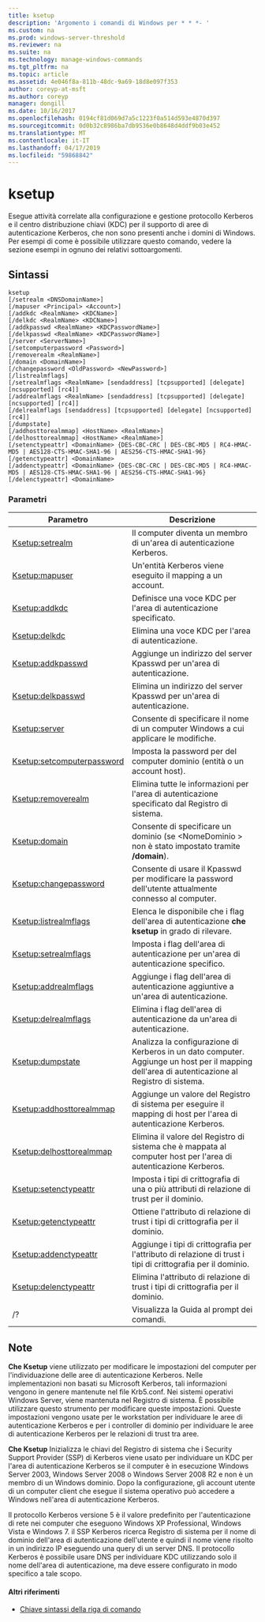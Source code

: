 ```yaml
---
title: ksetup
description: 'Argomento i comandi di Windows per * * *- '
ms.custom: na
ms.prod: windows-server-threshold
ms.reviewer: na
ms.suite: na
ms.technology: manage-windows-commands
ms.tgt_pltfrm: na
ms.topic: article
ms.assetid: 4e046f8a-811b-48dc-9a69-18d8e097f353
author: coreyp-at-msft
ms.author: coreyp
manager: dongill
ms.date: 10/16/2017
ms.openlocfilehash: 0194cf81d069d7a5c1223f0a514d593e4870d397
ms.sourcegitcommit: 0d0b32c8986ba7db9536e0b8648d4ddf9b03e452
ms.translationtype: MT
ms.contentlocale: it-IT
ms.lasthandoff: 04/17/2019
ms.locfileid: "59868842"
---
```

# <a name="ksetup"></a>ksetup



Esegue attività correlate alla configurazione e gestione protocollo Kerberos e il centro distribuzione chiavi (KDC) per il supporto di aree di autenticazione Kerberos, che non sono presenti anche i domini di Windows. Per esempi di come è possibile utilizzare questo comando, vedere la sezione esempi in ognuno dei relativi sottoargomenti.

## <a name="syntax"></a>Sintassi

```
ksetup 
[/setrealm <DNSDomainName>] 
[/mapuser <Principal> <Account>] 
[/addkdc <RealmName> <KDCName>] 
[/delkdc <RealmName> <KDCName>]
[/addkpasswd <RealmName> <KDCPasswordName>] 
[/delkpasswd <RealmName> <KDCPasswordName>]
[/server <ServerName>] 
[/setcomputerpassword <Password>]
[/removerealm <RealmName>]  
[/domain <DomainName>] 
[/changepassword <OldPassword> <NewPassword>] 
[/listrealmflags] 
[/setrealmflags <RealmName> [sendaddress] [tcpsupported] [delegate] [ncsupported] [rc4]] 
[/addrealmflags <RealmName> [sendaddress] [tcpsupported] [delegate] [ncsupported] [rc4]] 
[/delrealmflags [sendaddress] [tcpsupported] [delegate] [ncsupported] [rc4]] 
[/dumpstate]
[/addhosttorealmmap] <HostName> <RealmName>]  
[/delhosttorealmmap] <HostName> <RealmName>]  
[/setenctypeattr] <DomainName> {DES-CBC-CRC | DES-CBC-MD5 | RC4-HMAC-MD5 | AES128-CTS-HMAC-SHA1-96 | AES256-CTS-HMAC-SHA1-96}
[/getenctypeattr] <DomainName>
[/addenctypeattr] <DomainName> {DES-CBC-CRC | DES-CBC-MD5 | RC4-HMAC-MD5 | AES128-CTS-HMAC-SHA1-96 | AES256-CTS-HMAC-SHA1-96}
[/delenctypeattr] <DomainName>

```

### <a name="parameters"></a>Parametri

|Parametro|Descrizione|
|---------|-----------|
|[Ksetup:setrealm](ksetup-setrealm.md)|Il computer diventa un membro di un'area di autenticazione Kerberos.|
|[Ksetup:mapuser](ksetup-mapuser.md)|Un'entità Kerberos viene eseguito il mapping a un account.|
|[Ksetup:addkdc](ksetup-addkdc.md)|Definisce una voce KDC per l'area di autenticazione specificato.|
|[Ksetup:delkdc](ksetup-delkdc.md)|Elimina una voce KDC per l'area di autenticazione.|
|[Ksetup:addkpasswd](ksetup-addkpasswd.md)|Aggiunge un indirizzo del server Kpasswd per un'area di autenticazione.|
|[Ksetup:delkpasswd](ksetup-delkpasswd.md)|Elimina un indirizzo del server Kpasswd per un'area di autenticazione.|
|[Ksetup:server](ksetup-server.md)|Consente di specificare il nome di un computer Windows a cui applicare le modifiche.|
|[Ksetup:setcomputerpassword](ksetup-setcomputerpassword.md)|Imposta la password per del computer dominio (entità o un account host).|
|[Ksetup:removerealm](ksetup-removerealm.md)|Elimina tutte le informazioni per l'area di autenticazione specificato dal Registro di sistema.|
|[Ksetup:domain](ksetup-domain.md)|Consente di specificare un dominio (se \<NomeDominio > non è stato impostato tramite **/domain**).|
|[Ksetup:changepassword](ksetup-changepassword.md)|Consente di usare il Kpasswd per modificare la password dell'utente attualmente connesso al computer.|
|[Ksetup:listrealmflags](ksetup-listrealmflags.md)|Elenca le disponibile che i flag dell'area di autenticazione **che ksetup** in grado di rilevare.|
|[Ksetup:setrealmflags](ksetup-setrealmflags.md)|Imposta i flag dell'area di autenticazione per un'area di autenticazione specifico.|
|[Ksetup:addrealmflags](ksetup-addrealmflags.md)|Aggiunge i flag dell'area di autenticazione aggiuntive a un'area di autenticazione.|
|[Ksetup:delrealmflags](ksetup-delrealmflags.md)|Elimina i flag dell'area di autenticazione da un'area di autenticazione.|
|[Ksetup:dumpstate](ksetup-dumpstate.md)|Analizza la configurazione di Kerberos in un dato computer. Aggiunge un host per il mapping dell'area di autenticazione al Registro di sistema.|
|[Ksetup:addhosttorealmmap](ksetup-addhosttorealmmap.md)|Aggiunge un valore del Registro di sistema per eseguire il mapping di host per l'area di autenticazione Kerberos.|
|[Ksetup:delhosttorealmmap](ksetup-delhosttorealmmap.md)|Elimina il valore del Registro di sistema che è mappata al computer host per l'area di autenticazione Kerberos.|
|[Ksetup:setenctypeattr](ksetup-setenctypeattr.md)|Imposta i tipi di crittografia di una o più attributi di relazione di trust per il dominio.|
|[Ksetup:getenctypeattr](ksetup-getenctypeattr.md)|Ottiene l'attributo di relazione di trust i tipi di crittografia per il dominio.|
|[Ksetup:addenctypeattr](ksetup-addenctypeattr.md)|Aggiunge i tipi di crittografia per l'attributo di relazione di trust i tipi di crittografia per il dominio.|
|[Ksetup:delenctypeattr](ksetup-delenctypeattr.md)|Elimina l'attributo di relazione di trust i tipi di crittografia per il dominio.|
|/?|Visualizza la Guida al prompt dei comandi.|

## <a name="remarks"></a>Note

**Che Ksetup** viene utilizzato per modificare le impostazioni del computer per l'individuazione delle aree di autenticazione Kerberos. Nelle implementazioni non basati su Microsoft Kerberos, tali informazioni vengono in genere mantenute nel file Krb5.conf. Nei sistemi operativi Windows Server, viene mantenuta nel Registro di sistema. È possibile utilizzare questo strumento per modificare queste impostazioni. Queste impostazioni vengono usate per le workstation per individuare le aree di autenticazione Kerberos e per i controller di dominio per individuare le aree di autenticazione Kerberos per le relazioni di trust tra aree.

**Che Ksetup** Inizializza le chiavi del Registro di sistema che i Security Support Provider (SSP) di Kerberos viene usato per individuare un KDC per l'area di autenticazione Kerberos se il computer è in esecuzione Windows Server 2003, Windows Server 2008 o Windows Server 2008 R2 e non è un membro di un Windows dominio. Dopo la configurazione, gli account utente di un computer client che esegue il sistema operativo può accedere a Windows nell'area di autenticazione Kerberos.

Il protocollo Kerberos versione 5 è il valore predefinito per l'autenticazione di rete nei computer che eseguono Windows XP Professional, Windows Vista e Windows 7. il SSP Kerberos ricerca Registro di sistema per il nome di dominio dell'area di autenticazione dell'utente e quindi il nome viene risolto in un indirizzo IP eseguendo una query di un server DNS. Il protocollo Kerberos è possibile usare DNS per individuare KDC utilizzando solo il nome dell'area di autenticazione, ma deve essere configurato in modo specifico a tale scopo.

#### <a name="additional-references"></a>Altri riferimenti

-   [Chiave sintassi della riga di comando](command-line-syntax-key.md)